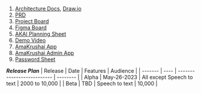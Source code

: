 1. [Architecture Docs](https://github.com/AmakrushAI/docs), [Draw.io](https://app.diagrams.net/#G1K0xZ0Xqh4ucGswbhUwTwDsr8E4OEiAYv)
2. [PRD](https://docs.google.com/document/d/1P0GUQh8N_plsMekLbiszqa6L2EoTkuWjrEU8GVtJqCA/edit#heading=h.v3xedz9xq8nq)
3. [Project Board](https://github.com/orgs/AmakrushAI/projects/1)
4. [Figma Board](https://www.figma.com/file/ZwFg8Dy2LkPIG2xwwuK0qH/AmaKrushi-AI?node-id=0-1&t=Ehjw9RUnT8yb3esu-0)
5. [AKAI Planning Sheet](https://docs.google.com/spreadsheets/d/1C-AsJ-WcYww2avlTblhBEbgiDGw9RyQmQSfCsVEvLJs/edit#gid=1863624664)
6. [Demo Video](https://www.linkedin.com/posts/uvijay_samagrax-chatgpt-bhashini-activity-7048989932345778176-ek42?utm_source=share&utm_medium=member_desktop)
7. [AmaKrushai App](https://app-amakrushi.vercel.app/)
8. [AmaKrushai Admin App](https://admin-console-two.vercel.app/#/login)
8. [Password Sheet](https://docs.google.com/spreadsheets/d/1Fdm74h1TT684gDfyUX-PEKpDmaEUuCLv0HQDvccsHR8/edit#gid=0)


***Release Plan***
| Release | Date        |        Features             | Audience |
| ------- | ----        | --------------------------  | -------- |
| Alpha   | May-26-2023 | All except Speech to text   | 2000 to 10,000 | 
| Beta    | TBD         | Speech to text              | 10,000         |
